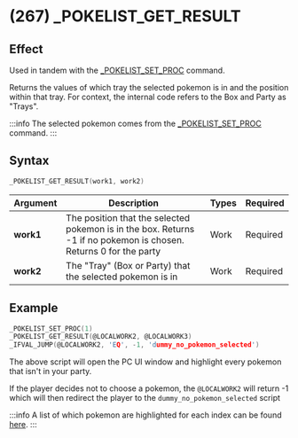 # (267) _POKELIST_GET_RESULT

## Effect

Used in tandem with the [_POKELIST_SET_PROC](./264-pokelist-set-proc.md) command.

Returns the values of which tray the selected pokemon is in and the position within that tray. For context, the internal code refers to the Box and Party as "Trays".

:::info
The selected pokemon comes from the [_POKELIST_SET_PROC](./264-pokelist-set-proc.md) command.
:::

## Syntax

```c
_POKELIST_GET_RESULT(work1, work2)
```

| Argument | Description | Types | Required |
| - | - | - | - |
| **work1** | The position that the selected pokemon is in the box. Returns -1 if no pokemon is chosen. Returns 0 for the party | Work | Required |
| **work2** | The "Tray" (Box or Party) that the selected pokemon is in | Work | Required |

## Example

```c
_POKELIST_SET_PROC(1)
_POKELIST_GET_RESULT(@LOCALWORK2, @LOCALWORK3)
_IFVAL_JUMP(@LOCALWORK2, 'EQ', -1, 'dummy_no_pokemon_selected')
```

The above script will open the PC UI window and highlight every pokemon that isn't in your party.

If the player decides not to choose a pokemon, the `@LOCALWORK2` will return -1 which will then redirect the player to the `dummy_no_pokemon_selected` script

:::info
A list of which pokemon are highlighted for each index can be found [here](../../../dictionary/pokelist-set-proc.md).
:::
